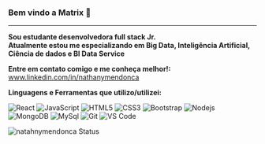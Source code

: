 ### Bem vindo a Matrix 👋
---------------------------------------
<strong>Sou estudante desenvolvedora full stack Jr. <br>
Atualmente estou me especializando em Big Data, Inteligência Artificial, Ciência de dados e BI Data Service
</strong>

<strong>Entre em contato comigo e me conheça melhor!:</strong>
 www.linkedin.com/in/nathanymendonca



<strong>Linguagens e Ferramentas que utilizo/utilizei:</strong>

![React](https://img.shields.io/badge/-React-%23F7DF1C?style=flat-square&logo=react&logoColor=ffffff&labelColor=blue&color=blue)
![JavaScript](https://img.shields.io/badge/-JavaScript-%23F7DF1C?style=flat-square&logo=javascript&logoColor=000000&labelColor=%23F7DF1C&color=%23FFCE5A)
![HTML5](https://img.shields.io/badge/-HTML5-%23E44D27?style=flat-square&logo=html5&logoColor=ffffff)
![CSS3](https://img.shields.io/badge/-CSS3-%231572B6?style=flat-square&logo=css3)
![Bootstrap](https://img.shields.io/badge/-Bootstrap-563D7C?style=flat-square&logo=Bootstrap)
![Nodejs](https://img.shields.io/badge/-Nodejs-339933?style=flat-square&logo=Node.js&logoColor=ffffff)
![MongoDB](https://img.shields.io/badge/-mongoDB-%23F7DF1C?style=flat-square&logo=mongoDB&logoColor=000000&labelColor=%7CFC00&color=%7CFC00)
![MySql](https://img.shields.io/badge/-mysql-%23F7DF1C?style=flat-square&logo=mysql&logoColor=00008b&labelColor=%00008b&color=%00008b)
![Git](https://img.shields.io/badge/-Git-%23F05032?style=flat-square&logo=git&logoColor=%23ffffff)
![VS Code](http://img.shields.io/badge/-VS%20Code-007ACC?style=flat-square&logo=visual-studio-code&logoColor=ffffff)


![natahnymendonca Status](https://github-readme-stats.vercel.app/api?username=nathanymendonca&show_icons=true)
